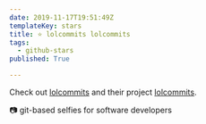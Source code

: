 ```yaml
---
date: 2019-11-17T19:51:49Z
templateKey: stars
title: ⭐ lolcommits lolcommits
tags:
  - github-stars
published: True

---
```


Check out [lolcommits](https://github.com/lolcommits) and their project [lolcommits](https://github.com/lolcommits/lolcommits).

:camera: git-based selfies for software developers
